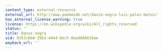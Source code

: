 ```yaml
---
content_type: external-resource
external_url: http://www.poemasde.net/danza-negra-luis-pales-matos/
has_external_license_warning: true
license: https://en.wikipedia.org/wiki/All_rights_reserved
status: ''
title: Danza negra
uid: 9353cbb8-3563-4444-8ec5-8aed666619ae
wayback_url: ''
---
```

